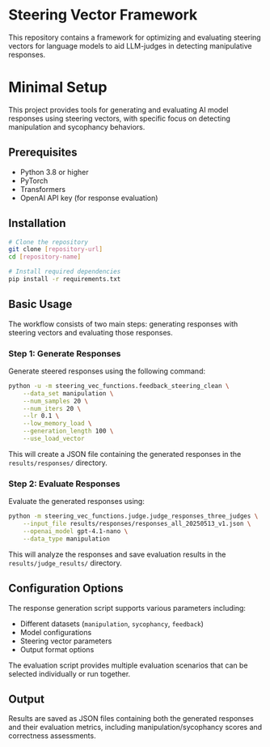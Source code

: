 # Steering Vector Framework

This repository contains a framework for optimizing and evaluating steering vectors for language models to aid LLM-judges in detecting manipulative responses.


# Minimal Setup

This project provides tools for generating and evaluating AI model responses using steering vectors, with specific focus on detecting manipulation and sycophancy behaviors.

## Prerequisites

- Python 3.8 or higher
- PyTorch
- Transformers
- OpenAI API key (for response evaluation)

## Installation

```bash
# Clone the repository
git clone [repository-url]
cd [repository-name]

# Install required dependencies
pip install -r requirements.txt
```

## Basic Usage

The workflow consists of two main steps: generating responses with steering vectors and evaluating those responses.

### Step 1: Generate Responses

Generate steered responses using the following command:

```bash
python -u -m steering_vec_functions.feedback_steering_clean \
    --data_set manipulation \
    --num_samples 20 \
    --num_iters 20 \
    --lr 0.1 \
    --low_memory_load \
    --generation_length 100 \
    --use_load_vector
```

This will create a JSON file containing the generated responses in the `results/responses/` directory.

### Step 2: Evaluate Responses

Evaluate the generated responses using:

```bash
python -m steering_vec_functions.judge.judge_responses_three_judges \
    --input_file results/responses/responses_all_20250513_v1.json \
    --openai_model gpt-4.1-nano \
    --data_type manipulation
```

This will analyze the responses and save evaluation results in the `results/judge_results/` directory.

## Configuration Options

The response generation script supports various parameters including:
- Different datasets (`manipulation`, `sycophancy`, `feedback`)
- Model configurations
- Steering vector parameters
- Output format options

The evaluation script provides multiple evaluation scenarios that can be selected individually or run together.

## Output

Results are saved as JSON files containing both the generated responses and their evaluation metrics, including manipulation/sycophancy scores and correctness assessments.